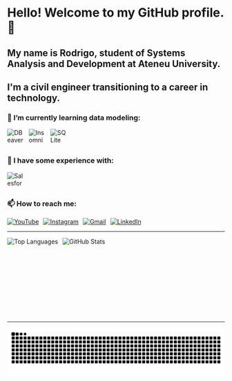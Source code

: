 # Hello! Welcome to my GitHub profile. 👋  
## My name is Rodrigo, student of Systems Analysis and Development at Ateneu University.  
## I'm a civil engineer transitioning to a career in technology.  

### 🌱 I’m currently learning data modeling:
<div style="display: flex; align-items: center; gap: 10px;">
  <img src="https://cdn.jsdelivr.net/gh/devicons/devicon@latest/icons/dbeaver/dbeaver-original.svg" width="40" height="40" alt="DBeaver" />
  <img src="https://cdn.jsdelivr.net/gh/devicons/devicon@latest/icons/insomnia/insomnia-original.svg" width="40" height="40" alt="Insomnia" />
  <img src="https://cdn.jsdelivr.net/gh/devicons/devicon@latest/icons/sqlite/sqlite-original.svg" width="40" height="40" alt="SQLite" />
</div>

### 👯 I have some experience with:
<div style="display: flex; align-items: center; gap: 10px;">
  <img src="https://cdn.jsdelivr.net/gh/devicons/devicon@latest/icons/salesforce/salesforce-original.svg" width="40" height="40" alt="Salesforce" />
</div>

### 📫 How to reach me:
<div style="display: flex; align-items: center; gap: 10px;">
  <a href="https://www.youtube.com/@cerqueiracesar90" target="_blank">
    <img loading="lazy" src="https://img.shields.io/badge/YouTube-FF0000?style=for-the-badge&logo=youtube&logoColor=white" alt="YouTube" />
  </a>
  <a href="https://instagram.com/cerqueiracesar.r" target="_blank">
    <img loading="lazy" src="https://img.shields.io/badge/-Instagram-%23E4405F?style=for-the-badge&logo=instagram&logoColor=white" alt="Instagram" />
  </a>
  <a href="mailto:rodjncsar@gmail.com">
    <img loading="lazy" src="https://img.shields.io/badge/Gmail-D14836?style=for-the-badge&logo=gmail&logoColor=white" alt="Gmail" />
  </a>
  <a href="https://www.linkedin.com/in/rodcerqcsar" target="_blank">
    <img loading="lazy" src="https://img.shields.io/badge/-LinkedIn-%230077B5?style=for-the-badge&logo=linkedin&logoColor=white" alt="LinkedIn" />
  </a>   
</div>

---

<div style="display: flex; flex-wrap: wrap; gap: 10px;">
  <img loading="lazy" height="180em" src="https://github-readme-stats.vercel.app/api/top-langs/?username=cerqueiracesar&layout=compact&langs_count=7&theme=dracula" alt="Top Languages" />
  <img loading="lazy" height="180em" src="https://github-readme-stats.vercel.app/api?username=cerqueiracesar&show_icons=true&theme=dracula&include_all_commits=true&count_private=true" alt="GitHub Stats" />
</div>

---

![Snake animation](https://github.com/cerqueiracesar/cerqueiracesar/blob/output/github-contribution-grid-snake.svg)

